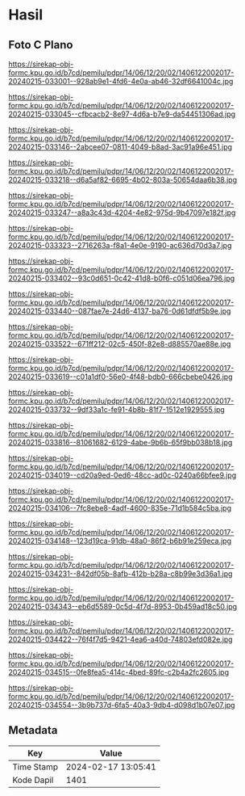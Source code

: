 # Hasil

## Foto C Plano

https://sirekap-obj-formc.kpu.go.id/b7cd/pemilu/pdpr/14/06/12/20/02/1406122002017-20240215-033001--928ab9e1-4fd6-4e0a-ab46-32df6641004c.jpg

https://sirekap-obj-formc.kpu.go.id/b7cd/pemilu/pdpr/14/06/12/20/02/1406122002017-20240215-033045--cfbcacb2-8e97-4d6a-b7e9-da54451306ad.jpg

https://sirekap-obj-formc.kpu.go.id/b7cd/pemilu/pdpr/14/06/12/20/02/1406122002017-20240215-033146--2abcee07-0811-4049-b8ad-3ac91a96e451.jpg

https://sirekap-obj-formc.kpu.go.id/b7cd/pemilu/pdpr/14/06/12/20/02/1406122002017-20240215-033218--d6a5af82-6695-4b02-803a-50654daa6b38.jpg

https://sirekap-obj-formc.kpu.go.id/b7cd/pemilu/pdpr/14/06/12/20/02/1406122002017-20240215-033247--a8a3c43d-4204-4e82-975d-9b47097e182f.jpg

https://sirekap-obj-formc.kpu.go.id/b7cd/pemilu/pdpr/14/06/12/20/02/1406122002017-20240215-033323--2716263a-f8a1-4e0e-9190-ac636d70d3a7.jpg

https://sirekap-obj-formc.kpu.go.id/b7cd/pemilu/pdpr/14/06/12/20/02/1406122002017-20240215-033402--93c0d651-0c42-41d8-b0f6-c051d06ea796.jpg

https://sirekap-obj-formc.kpu.go.id/b7cd/pemilu/pdpr/14/06/12/20/02/1406122002017-20240215-033440--087fae7e-24d6-4137-ba76-0d61dfdf5b9e.jpg

https://sirekap-obj-formc.kpu.go.id/b7cd/pemilu/pdpr/14/06/12/20/02/1406122002017-20240215-033522--671ff212-02c5-450f-82e8-d885570ae88e.jpg

https://sirekap-obj-formc.kpu.go.id/b7cd/pemilu/pdpr/14/06/12/20/02/1406122002017-20240215-033619--c01a1df0-56e0-4f48-bdb0-666cbebe0426.jpg

https://sirekap-obj-formc.kpu.go.id/b7cd/pemilu/pdpr/14/06/12/20/02/1406122002017-20240215-033732--9df33a1c-fe91-4b8b-81f7-1512e1929555.jpg

https://sirekap-obj-formc.kpu.go.id/b7cd/pemilu/pdpr/14/06/12/20/02/1406122002017-20240215-033816--81061682-6129-4abe-9b6b-65f9bb038b18.jpg

https://sirekap-obj-formc.kpu.go.id/b7cd/pemilu/pdpr/14/06/12/20/02/1406122002017-20240215-034019--cd20a9ed-0ed6-48cc-ad0c-0240a66bfee9.jpg

https://sirekap-obj-formc.kpu.go.id/b7cd/pemilu/pdpr/14/06/12/20/02/1406122002017-20240215-034106--7fc8ebe8-4adf-4600-835e-71d1b584c5ba.jpg

https://sirekap-obj-formc.kpu.go.id/b7cd/pemilu/pdpr/14/06/12/20/02/1406122002017-20240215-034148--123d19ca-91db-48a0-86f2-b6b91e259eca.jpg

https://sirekap-obj-formc.kpu.go.id/b7cd/pemilu/pdpr/14/06/12/20/02/1406122002017-20240215-034231--842df05b-8afb-412b-b28a-c8b99e3d36a1.jpg

https://sirekap-obj-formc.kpu.go.id/b7cd/pemilu/pdpr/14/06/12/20/02/1406122002017-20240215-034343--eb6d5589-0c5d-4f7d-8953-0b459ad18c50.jpg

https://sirekap-obj-formc.kpu.go.id/b7cd/pemilu/pdpr/14/06/12/20/02/1406122002017-20240215-034422--76f4f7d5-9421-4ea6-a40d-74803efd082e.jpg

https://sirekap-obj-formc.kpu.go.id/b7cd/pemilu/pdpr/14/06/12/20/02/1406122002017-20240215-034515--0fe8fea5-414c-4bed-89fc-c2b4a2fc2605.jpg

https://sirekap-obj-formc.kpu.go.id/b7cd/pemilu/pdpr/14/06/12/20/02/1406122002017-20240215-034554--3b9b737d-6fa5-40a3-9db4-d098d1b07e07.jpg


## Metadata

| Key        | Value               |
| ---------- | ------------------- |
| Time Stamp | 2024-02-17 13:05:41 |
| Kode Dapil | 1401                |



